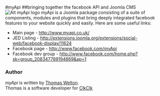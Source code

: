 #myApi
##bringing together the facebook API and Joomla CMS
![Alt myApi logo](http://www.myapi.co.uk/images/stories/logo.jpg)
myApi is a Joomla package consisting of a suite of components, modules and plugins that bring deeply integrated facebook features to your website quickly and easily.
Here are some useful links:

- Main page 	- http://www.myapi.co.uk/
- JED Listing 	- http://extensions.joomla.org/extensions/social-web/facebook-display/11624
- Facebook page - http://www.facebook.com/myApi
- Facebook dev group - http://www.facebook.com/home.php?sk=group_208347789194869&ap=1

### Author
*myApi* is written by [Thomas Welton][thomas].<br>
Thomas is a software developer for [ClkClk][clkclk.com]

[clkclk.com]: http://www.clkclk.com/ "Daily deals in your area."
[thomas]: https://github.com/thomaswelton
